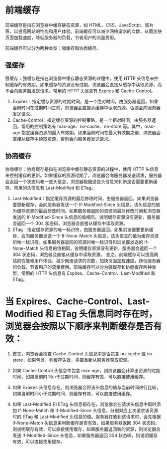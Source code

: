 # 前端缓存
前端缓存是指在浏览器中缓存静态资源，如 HTML、CSS、JavaScript、图片等，以提高网站的性能和用户体验。前端缓存可以减少网络请求的次数，从而加快页面加载速度，降低服务器的负载，节省用户的流量费用。

前端缓存可以分为两种类型：强缓存和协商缓存。
## 强缓存
强缓存：强缓存是指在浏览器中缓存静态资源的过程中，使用 HTTP 头信息来控制缓存的有效期。如果缓存的资源没有过期，浏览器会直接从缓存中读取资源，而不会向服务器发送请求。常用的 HTTP 头信息有 Expires 和 Cache-Control。

1. Expires：指定缓存资源的过期时间，是一个绝对时间，由服务器返回。如果当前时间在过期时间之前，浏览器会直接从缓存中读取资源，否则会向服务器发送请求。
2. Cache-Control：指定缓存资源的控制策略，是一个相对时间，由服务器返回。常用的控制策略有 max-age、no-cache、no-store 等。其中，max-age 指定缓存资源的最大有效期，如果当前时间在最大有效期之前，浏览器会直接从缓存中读取资源，否则会向服务器发送请求。
## 协商缓存
协商缓存：协商缓存是指在浏览器中缓存静态资源的过程中，使用 HTTP 头信息来控制缓存的更新。如果缓存的资源过期了，浏览器会向服务器发送请求，服务器会返回一个状态码和一些头信息，浏览器根据这些头信息来判断是否需要更新缓存。常用的头信息有 Last-Modified 和 ETag。

1. Last-Modified：指定缓存资源的最后修改时间，由服务器返回。如果浏览器要更新缓存，会向服务器发送一个 If-Modified-Since 头信息，该头信息的值为缓存资源的最后修改时间。如果服务器返回的资源的最后修改时间和浏览器发送的 If-Modified-Since 头信息的值相同，说明缓存资源没有更新，服务器会返回一个 304 状态码，浏览器会直接从缓存中读取资源。
2. ETag：指定缓存资源的唯一标识符，由服务器返回。如果浏览器要更新缓存，会向服务器发送一个 If-None-Match 头信息，该头信息的值为缓存资源的唯一标识符。如果服务器返回的资源的唯一标识符和浏览器发送的 If-None-Match 头信息的值相同，说明缓存资源没有更新，服务器会返回一个 304 状态码，浏览器会直接从缓存中读取资源。
总之，前端缓存可以提高网站的性能和用户体验，减少网络请求的次数，加快页面加载速度，降低服务器的负载，节省用户的流量费用。前端缓存可以分为强缓存和协商缓存两种类型，常用的 HTTP 头信息有 Expires、Cache-Control、Last-Modified 和 ETag。



# 当 Expires、Cache-Control、Last-Modified 和 ETag 头信息同时存在时，浏览器会按照以下顺序来判断缓存是否有效：

1. 首先，浏览器会检查 Cache-Control 头信息中是否包含 no-cache 或 no-store，如果包含，则缓存失效，需要重新从服务器获取资源。

2. 如果 Cache-Control 头信息中包含 max-age，则浏览器会计算出资源的过期时间，如果当前时间小于过期时间，则缓存有效，可以直接使用缓存。

3. 如果 Expires 头信息存在，则浏览器会将该头信息的值与当前时间进行比较，如果当前时间小于过期时间，则缓存有效，可以直接使用缓存。

4. 如果 Last-Modified 和 ETag 头信息都存在，浏览器会在请求头信息中同时添加 If-None-Match 和 If-Modified-Since 头信息，分别对应上次请求该资源时的 ETag 和 Last-Modified 头信息的值。服务器在收到该请求时，会先根据 If-None-Match 头信息来判断缓存是否有效，如果服务器返回 304 状态码，则说明缓存有效，可以直接使用缓存，如果服务器返回新的资源，则浏览器会发送 If-Modified-Since 头信息，如果服务器返回 304 状态码，则说明缓存有效，可以直接使用缓存。
